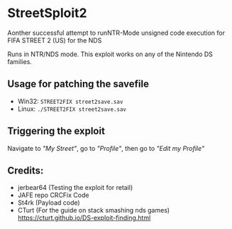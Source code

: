 # StreetSploit2
Aonther successful attempt to runNTR-Mode unsigned code execution for FIFA STREET 2 (US) for the NDS

Runs in NTR/NDS mode. This exploit works on any of the Nintendo DS families.
###
## Usage for patching the savefile
* Win32: `STREET2FIX street2save.sav`
* Linux: `./STREET2FIX street2save.sav`
###
## Triggering the exploit
Navigate to _"My Street"_, go to _"Profile"_, then go to _"Edit my Profile"_
## Credits:
* jerbear64 (Testing the exploit for retail)
* JAFE repo CRCFix Code
* St4rk (Payload code)
* CTurt (For the guide on stack smashing nds games) https://cturt.github.io/DS-exploit-finding.html
